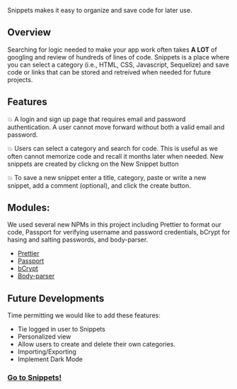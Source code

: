 Snippets makes it easy to organize and save code for later use.

## Overview
Searching for logic needed to make your app work often takes __A LOT__ of googling and review of hundreds of lines of code. Snippets is a place where you can select a category (i.e., HTML, CSS, Javascript, Sequelize) and save code or links that can be stored and retreived when needed for future projects.


## Features
:boom: A login and sign up page that requires email and password authentication. A user cannot move forward without both a valid email and password.

:boom: Users can select a category and search for code. This is useful as we often cannot memorize code and recall it months later when needed. New snippets are created by clickng on the New Snippet button

:boom: To save a new snippet enter a title, category, paste or write a new snippet, add a comment (optional), and click the create button.


## Modules:
We used several new NPMs in this project including Prettier to format our code, Passport for verifying username and password credentials, bCrypt for hasing and salting passwords, and body-parser.
* [Prettier](https://www.npmjs.com/package/prettier)
* [Passport](https://www.npmjs.com/package/passport)
* [bCrypt](https://www.npmjs.com/package/bcrypt)
* [Body-parser](https://www.npmjs.com/package/body-parser)


## Future Developments
Time permitting we would like to add these features:
* Tie logged in user to Snippets
* Personalized view
* Allow users to create and delete their own categories.
* Importing/Exporting
* Implement Dark Mode


### [Go to Snippets!](https://snippets-mczuckermann.herokuapp.com/)
